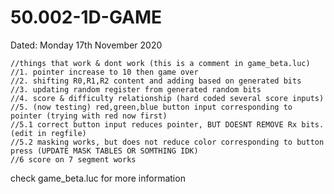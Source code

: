 # 50.002-1D-GAME

Dated: Monday 17th November 2020

    //things that work & dont work (this is a comment in game_beta.luc)
    //1. pointer increase to 10 then game over 
    //2. shifting R0,R1,R2 content and adding based on generated bits
    //3. updating random register from generated random bits
    //4. score & difficulty relationship (hard coded several score inputs)
    //5. (now testing) red,green,blue button input corresponding to pointer (trying with red now first)
    //5.1 correct button input reduces pointer, BUT DOESNT REMOVE Rx bits. (edit in regfile)
    //5.2 masking works, but does not reduce color corresponding to button press (UPDATE MASK TABLES OR SOMTHING IDK)
    //6 score on 7 segment works 
    
check game_beta.luc for more information
